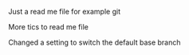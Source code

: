 Just a read me file for example git

More tics to read me file

Changed a setting to switch the default base branch
